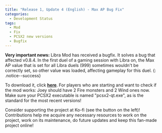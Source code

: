 ```yaml
---
title: "Release 1, Update 4 (English) - Max AP Bug Fix"
categories:
  - Development Status
tags:
  - Mod
  - Fix
  - PCSX2 new versions
  - Bugfix
---
```


**Very important news:** Libra Mod has received a bugfix. It solves a bug that affected v0.8.4. In the first duel of a gaming session with Libra on, the Max AP value that is set for all Libra duels (999) sometimes wouldn't be correctly set, so other value was loaded, affecting gameplay for this duel.
{: .notice--success}

To download it, click <a href="../../assets/Releases/Libra Mod - v0.8.5.zip">**here**</a>. For players who are starting and want to check if the mod works: Joey should have 2 Fire monsters and 2 Wind ones now. Make sure your PCSX2 executable is named "pcsx2-qt.exe", as is the standard for the most recent versions!

Consider supporting the project at Ko-fi (see the button on the left)! Contributions help me acquire any necessary resources to work on the project, work on its maintenance, do future updates and keep this fan-made project online!

<script type='text/javascript' src='https://storage.ko-fi.com/cdn/widget/Widget_2.js'></script><script type='text/javascript'>kofiwidget2.init('Support Me on Ko-fi', '#000000', 'J3J146LLW');kofiwidget2.draw();</sc
